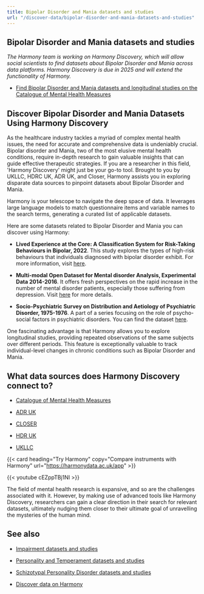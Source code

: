 ```yaml
---
title: Bipolar Disorder and Mania datasets and studies
url: "/discover-data/bipolar-disorder-and-mania-datasets-and-studies"
---
```


## Bipolar Disorder and Mania datasets and studies

*The Harmony team is working on Harmony Discovery, which will allow social scientists to find datasets about Bipolar Disorder and Mania across data platforms. Harmony Discovery is due in 2025 and will extend the functionality of Harmony.*

* [Find Bipolar Disorder and Mania datasets and longitudinal studies on the Catalogue of Mental Health Measures](https://www.cataloguementalhealth.ac.uk/?content=search&query=Topic:bipolar+disorder+and+mania)

## Discover Bipolar Disorder and Mania Datasets Using Harmony Discovery

As the healthcare industry tackles a myriad of complex mental health issues, the need for accurate and comprehensive data is undeniably crucial. Bipolar disorder and Mania, two of the most elusive mental health conditions, require in-depth research to gain valuable insights that can guide effective therapeutic strategies. If you are a researcher in this field, 'Harmony Discovery' might just be your go-to tool. Brought to you by UKLLC, HDRC UK, ADR UK, and Closer, Harmony assists you in exploring disparate data sources to pinpoint datasets about Bipolar Disorder and Mania. 

Harmony is your telescope to navigate the deep space of data. It leverages large language models to match questionnaire items and variable names to the search terms, generating a curated list of applicable datasets. 

Here are some datasets related to Bipolar Disorder and Mania you can discover using Harmony:

- **Lived Experience at the Core: A Classification System for Risk-Taking Behaviours in Bipolar, 2022**. This study explores the types of high-risk behaviours that individuals diagnosed with bipolar disorder exhibit. For more information, visit [here](https://reshare.ukdataservice.ac.uk/857253). 

- **Multi-modal Open Dataset for Mental disorder Analysis, Experimental Data 2014-2016**. It offers fresh perspectives on the rapid increase in the number of mental disorder patients, especially those suffering from depression. Visit [here](https://reshare.ukdataservice.ac.uk/854301) for more details.

- **Socio-Psychiatric Survey on Distribution and Aetiology of Psychiatric Disorder, 1975-1976**. A part of a series focusing on the role of psycho-social factors in psychiatric disorders. You can find the dataset [here](https://explore.ukllc.ac.uk/resources/1086).

One fascinating advantage is that Harmony allows you to explore longitudinal studies, providing repeated observations of the same subjects over different periods. This feature is exceptionally valuable to track individual-level changes in chronic conditions such as Bipolar Disorder and Mania. 


## What data sources does Harmony Discovery connect to?

* [Catalogue of Mental Health Measures](https://www.cataloguementalhealth.ac.uk/)

* [ADR UK](https://www.adruk.org/data-access/data-catalogue/)

* [CLOSER](https://closer.ac.uk/)

* [HDR UK](https://www.healthdatagateway.org/)

* [UKLLC](https://explore.ukllc.ac.uk)

{{< card heading="Try Harmony" copy="Compare instruments with Harmony" url="https://harmonydata.ac.uk/app" >}}

{{< youtube cEZppTBj1NI >}}


The field of mental health research is expansive, and so are the challenges associated with it. However, by making use of advanced tools like Harmony Discovery, researchers can gain a clear direction in their search for relevant datasets, ultimately nudging them closer to their ultimate goal of unravelling the mysteries of the human mind.

## See also

* [Impairment datasets and studies](/discover-data/impairment-datasets-and-studies)

* [Personality and Temperament datasets and studies](/discover-data/personality-and-temperament-datasets-and-studies)

* [Schizotypal Personality Disorder datasets and studies](/discover-data/schizotypal-personality-disorder-datasets-and-studies)

* [Discover data on Harmony](/discover-data/)